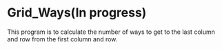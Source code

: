 # Grid_Ways(In progress)
This program is to calculate the number of ways to get to the last column and row from the first column and row.
